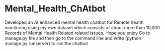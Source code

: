 # Mental_Health_ChAtbot
Developed an AI enhanced mental health chatbot for Remote health monitoring using my own dataset which consists of about more than 10,000 Records of Mental Health Related related issues. Hope you enjoy
Go to manage.py file and then go to the command line and write (python manage.py runserver) to run the chatbot
